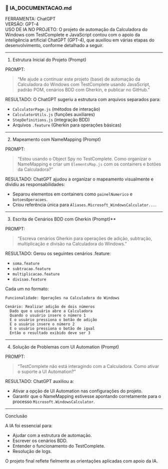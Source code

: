 
### 📄 IA_DOCUMENTACAO.md

FERRAMENTA: ChatGPT  
VERSÃO: GPT-4  
USO DE IA NO PROJETO:
O projeto de automação da Calculadora do Windows com TestComplete e JavaScript contou com o apoio da inteligência artificial ChatGPT (GPT-4), que auxiliou em várias etapas do desenvolvimento, conforme detalhado a seguir.

---
1. Estrutura Inicial do Projeto (Prompt)

PROMPT: 
> “Me ajude a continuar este projeto (base) de automação da Calculadora do Windows com TestComplete usando JavaScript, padrão POM, cenários BDD com Gherkin, e publicar no GitHub.”

RESULTADO:
O ChatGPT sugeriu a estrutura com arquivos separados para:
- `CalculatorPage.js` (métodos de interação)
- `CalculatorUtils.js` (funções auxiliares)
- `StepDefinitions.js` (integração BDD)
- Arquivos `.feature` (Gherkin para operações básicas)

---

2. Mapeamento com NameMapping (Prompt)

PROMPT:  
> “Estou usando o Object Spy no TestComplete. Como organizar o NameMapping e criar um `ElementsMap.js` com os containers e botões da Calculadora?”

RESULTADO: 
ChatGPT ajudou a organizar o mapeamento visualmente e dividiu as responsabilidades:
- Separou elementos em containers como `painelNumerico` e `botoesOperacoes`.
- Criou referência única para `Aliases.Microsoft_WindowsCalculator...`.

---

3. Escrita de Cenários BDD com Gherkin (Prompt)**

PROMPT:  
> “Escreva cenários Gherkin para operações de adição, subtração, multiplicação e divisão na Calculadora do Windows.”

RESULTADO:
Gerou os seguintes cenários .feature:
- `soma.feature`
- `subtracao.feature`
- `multiplicacao.feature`
- `divisao.feature`

Cada um no formato:

```gherkin
Funcionalidade: Operações na Calculadora do Windows

Cenário: Realizar adição de dois números
  Dado que o usuário abre a Calculadora
  Quando o usuário insere o número 1
  E o usuário pressiona o botão de adição
  E o usuário insere o número 2
  E o usuário pressiona o botão de igual
  Então o resultado exibido deve ser 3
```

---
4. Solução de Problemas com UI Automation (Prompt)

PROMPT:
> “TestComplete não está interagindo com a Calculadora. Como ativar o suporte a UI Automation?”

RESULTADO:
ChatGPT auxiliou a:
- Ativar a opção de UI Automation nas configurações do projeto.
- Garantir que o NameMapping estivesse apontando corretamente para o processo `Microsoft.WindowsCalculator`.

---

Conclusão

A IA foi essencial para:
- Ajudar com a estrutura de automação.
- Escrever os cenários BDD.
- Entender o funcionamento do TestComplete.
- Resolução de logs.


O projeto final reflete fielmente as orientações aplicadas com apoio da IA.
